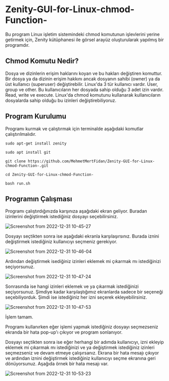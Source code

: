 # Zenity-GUI-for-Linux-chmod-Function-

Bu program Linux işletim sistemindeki chmod komutunun işlevlerini yerine getirmek için, Zenity kütüphanesi ile görsel arayüz oluşturularak yapılmış bir programdır. 

## Chmod Komutu Nedir?

Dosya ve dizinlerin erişim haklarını koyan ve bu hakları değiştiren komuttur. Bir dosya ya da dizinin erişim hakkını ancak dosyanın sahibi (owner) ya da üst kullanıcı (superuser) değiştirebilir. Linux'da 3 tür kullanıcı vardır. User, group ve other. Bu kullanıcıların her dosyada sahip olduğu 3 adet izin vardır. Read, write ve execute. Linux'da chmod komutunu kullanarak kullanıcıların dosyalarda sahip olduğu bu izinleri değiştirebiliyoruz.

## Program Kurulumu

Programı kurmak ve çalıştırmak için terminalde aşağıdaki komutlar çalıştırılmalıdır.

`
sudo apt-get install zenity
`

`
sudo apt install git
`

`
git clone https://github.com/MehmetMertFidan/Zenity-GUI-for-Linux-chmod-Function-.git
`

`
cd Zenity-GUI-for-Linux-chmod-Function-
`

`
bash run.sh
`

## Programın Çalışması

Programı çalıştırdığınızda karşınıza aşağıdaki ekran geliyor. Buradan izinlerini değiştirmek istediğiniz dosyayı seçebilirsiniz.

![Screenshot from 2022-12-31 10-45-27](https://user-images.githubusercontent.com/76568439/210131618-0e3ef6b6-63ea-413b-951b-b415e929230d.png)

Dosyayı seçtikten sonra ise aşağıdaki ekranla karşılaşırsınız. Burada iznini değiştirmek istediğiniz kullanıcıyı seçmeniz gerekiyor.

![Screenshot from 2022-12-31 10-46-04](https://user-images.githubusercontent.com/76568439/210131822-269f3b28-31fb-4337-8a86-8c6965a429cc.png)

Ardından değiştirmek isediğiniz izinleri eklemek mi çıkarmak mı istediğinizi seçiyorsunuz. 

![Screenshot from 2022-12-31 10-47-24](https://user-images.githubusercontent.com/76568439/210131827-4b03826a-4337-470f-a273-0c8d21700aed.png)

Sonrasında ise hangi izinleri eklemek ve ya çıkarmak istediğinizi seçiyorsunuz. Şimdiye kadar karşılaştığımız ekranlarda sadece bir seçeneği seçebiliyorduk. Şimdi ise istediğiniz her izni seçerek ekleyebilirsiniz.

![Screenshot from 2022-12-31 10-47-53](https://user-images.githubusercontent.com/76568439/210131835-39c80994-6ccb-48b1-b821-5f551c77c80a.png)

İşlem tamam. 

Programı kullanırken eğer işlemi yapmak istediğiniz dosyayı seçmezseniz ekranda bir hata pop-up'ı çıkıyor ve program sonlanıyor.

Dosyayı seçtikten sonra ise eğer herhangi bir adımda kullanıcıyı, izni ekleyip eklemek mi çıkarmak mı istediğinizi ve ya değiştirmek istediğiniz izinleri seçmezseniz ve devam etmeye çalışırsanız. Ekrana bir hata mesajı çıkıyor ve ardından iznini değiştirmek istediğiniz kullanıcıyı seçme ekranına geri dönüyorsunuz. Aşağıda örnek bir hata mesajı var.

![Screenshot from 2022-12-31 10-53-23](https://user-images.githubusercontent.com/76568439/210131838-2311ad51-b600-42f5-8b2f-c4f4f96a705d.png)

